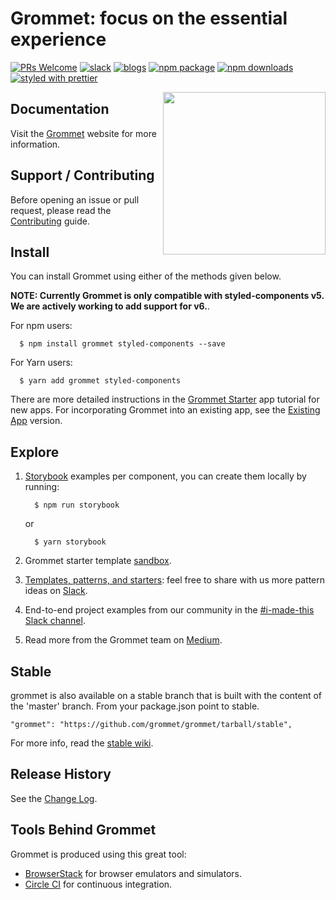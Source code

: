 # Grommet: focus on the essential experience

[![PRs Welcome](https://img.shields.io/badge/pr's-welcome-7d4cdb.svg)][contributing]
[![slack](https://img.shields.io/badge/join%20the%20community-slack-fd6fff.svg)][slack]
[![blogs](https://img.shields.io/badge/view%20blogs%20on-medium-000000.svg)][medium]
[![npm package](https://img.shields.io/npm/v/grommet.svg?color=ffca58)][npm]
[![npm downloads](https://img.shields.io/npm/dm/grommet.svg?color=3d138d)][npm]
[![styled with prettier](https://img.shields.io/badge/styled_with-prettier-ff69b4.svg)][prettier]

<img align="right" height="260" src="https://v2.grommet.io/img/stak-hurrah.svg">

## Documentation

Visit the [Grommet] website for more information.

## Support / Contributing

Before opening an issue or pull request, please read the [Contributing] guide.

## Install

You can install Grommet using either of the methods given below.

**NOTE: Currently Grommet is only compatible with styled-components v5. We are actively working to add support for v6.**.

For npm users:

```shell
  $ npm install grommet styled-components --save
```

For Yarn users:

```shell
  $ yarn add grommet styled-components
```

There are more detailed instructions in the [Grommet Starter] app tutorial for
new apps. For incorporating Grommet into an existing app, see the [Existing App]
version.

## Explore

1. [Storybook] examples per component, you can create them locally by running:

   ```shell
     $ npm run storybook
   ```

   or

   ```shell
     $ yarn storybook
   ```

1. Grommet starter template [sandbox](https://codesandbox.io/p/sandbox/m7mml8l0zj?file=%2Findex.js).
1. [Templates, patterns, and starters][sandboxes]: feel free to share with us
   more pattern ideas on [Slack].
1. End-to-end project examples from our community in the
   [#i-made-this Slack channel][slack].
1. Read more from the Grommet team on [Medium].

## Stable

grommet is also available on a stable branch that is built with the content of the 'master' branch.
From your package.json point to stable.

```
"grommet": "https://github.com/grommet/grommet/tarball/stable",
```

For more info, read the [stable wiki](https://github.com/grommet/grommet/wiki/What-is-grommet-stable-and-how-to-use-it%3F).

## Release History

See the [Change Log].

## Tools Behind Grommet

Grommet is produced using this great tool:

- [BrowserStack] for browser emulators and simulators.
- [Circle CI] for continuous integration.

[browserstack]: https://www.browserstack.com/
[change log]: https://github.com/grommet/grommet/wiki/Change-Log
[circle ci]: https://circleci.com/gh/grommet/grommet/
[contributing]: CONTRIBUTING.md
[existing app]: https://github.com/grommet/grommet-starter-existing-app
[grommet starter]: https://github.com/grommet/grommet-starter-new-app
[grommet]: https://grommet.io/
[medium]: https://medium.com/grommet-io
[npm]: https://www.npmjs.com/package/grommet
[prettier]: https://github.com/prettier/prettier
[sandboxes]: https://codesandbox.io/u/grommetux/sandboxes
[sandbox]: https://codesandbox.io/p/sandbox/m7mml8l0zj?file=%2Findex.js
[slack]: https://slack-invite.grommet.io
[storybook]: https://storybook.grommet.io

